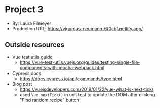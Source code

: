 # Project 3
+ By: Laura Filmeyer
+ Production URL: https://vigorous-neumann-6f0cbf.netlify.app/ 

## Outside resources
* Vue test utils guide
  * <https://vue-test-utils.vuejs.org/guides/testing-single-file-components-with-mocha-webpack.html>
* Cypress docs
  * <https://docs.cypress.io/api/commands/type.html>
* Blog post
  * <https://vuejsdevelopers.com/2019/01/22/vue-what-is-next-tick/>
  * used `Vue.nextTick()` in unit test to update the DOM after clicking "Find random recipe" button

